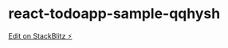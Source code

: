 # react-todoapp-sample-qqhysh

[Edit on StackBlitz ⚡️](https://stackblitz.com/edit/react-todoapp-sample-qqhysh)